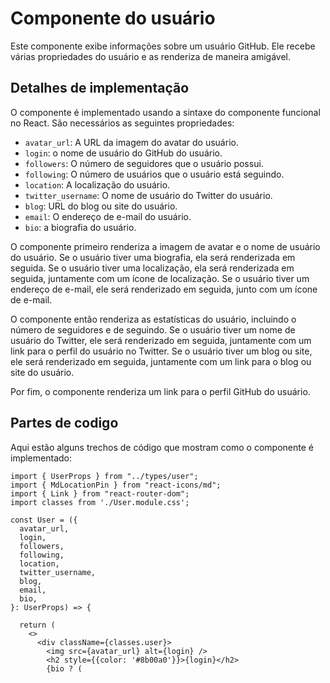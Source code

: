# Componente do usuário

Este componente exibe informações sobre um usuário GitHub. Ele recebe várias propriedades do usuário e as renderiza de maneira amigável.

## Detalhes de implementação

O componente é implementado usando a sintaxe do componente funcional no React. São necessários as seguintes propriedades:

- `avatar_url`: A URL da imagem do avatar do usuário.
- `login`: o nome de usuário do GitHub do usuário.
- `followers`: O número de seguidores que o usuário possui.
- `following`: O número de usuários que o usuário está seguindo.
- `location`: A localização do usuário.
- `twitter_username`: O nome de usuário do Twitter do usuário.
- `blog`: URL do blog ou site do usuário.
- `email`: O endereço de e-mail do usuário.
- `bio`: a biografia do usuário.

O componente primeiro renderiza a imagem de avatar e o nome de usuário do usuário. Se o usuário tiver uma biografia, ela será renderizada em seguida. Se o usuário tiver uma localização, ela será renderizada em seguida, juntamente com um ícone de localização. Se o usuário tiver um endereço de e-mail, ele será renderizado em seguida, junto com um ícone de e-mail.

O componente então renderiza as estatísticas do usuário, incluindo o número de seguidores e de seguindo. Se o usuário tiver um nome de usuário do Twitter, ele será renderizado em seguida, juntamente com um link para o perfil do usuário no Twitter. Se o usuário tiver um blog ou site, ele será renderizado em seguida, juntamente com um link para o blog ou site do usuário.

Por fim, o componente renderiza um link para o perfil GitHub do usuário.

## Partes de codigo

Aqui estão alguns trechos de código que mostram como o componente é implementado:

```typescriptreact
import { UserProps } from "../types/user";
import { MdLocationPin } from "react-icons/md";
import { Link } from "react-router-dom";
import classes from './User.module.css';

const User = ({
  avatar_url, 
  login, 
  followers, 
  following, 
  location,
  twitter_username,
  blog,
  email,
  bio,
}: UserProps) => {

  return (
    <>
      <div className={classes.user}>
        <img src={avatar_url} alt={login} />
        <h2 style={{color: '#8b00a0'}}>{login}</h2>
        {bio ? (